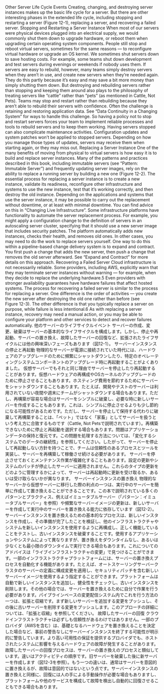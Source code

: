 Other Server Life Cycle Events Creating, changing, and destroying server instances makes up the basic life cycle for a server. But there are other interesting phases in the extended life cycle, including stopping and restarting a server (Figure 12-1), replacing a server, and recovering a failed server. Stopping and Restarting a Server Instance When most of our servers were physical devices plugged into an electrical supply, we would commonly shut them down to upgrade hardware, or reboot them when upgrading certain operating system components.
People still stop and reboot virtual servers, sometimes for the same reasons — to reconfigure virtual hardware or upgrade an OS kernel. We sometimes shut servers down to save hosting costs. For example, some teams shut down development and test servers during evenings or weekends if nobody uses them. If servers are easy to rebuild, however, many teams simply destroy servers when they aren’t in use, and create new servers when they’re needed again. They do this partly because it’s easy and may save a bit more money than simply shutting them down. But destroying and rebuilding servers rather than stopping and keeping them around also plays to the philosophy of treating servers like “cattle” rather than “pets” (as mentioned in Cattle, Not Pets). Teams may stop and restart rather than rebuilding because they aren’t able to rebuild their servers with confidence. Often the challenge is retaining and restoring application data. See “Data Continuity in a Changing System” for ways to handle this challenge. So having a policy not to stop and restart servers forces your team to implement reliable processes and tools to rebuild servers and to keep them working. Having servers stopped can also complicate maintenance activities. Configuration updates and system patches won’t be applied to stopped servers. Depending on how you manage those types of updates, servers may receive them when starting again, or they may miss out. Replacing a Server Instance One of the many benefits of moving from physical to virtual servers is how easy it is to build and replace server instances. Many of the patterns and practices described in this book, including immutable servers (see “Pattern: Immutable Server”) and frequently updating server images, rely on the ability to replace a running server by building a new one (Figure 12-2).
The essential process for replacing a server instance is to create a new instance, validate its readiness, reconfigure other infrastructure and systems to use the new instance, test that it’s working correctly, and then destroy the old instance. Depending on the applications and systems that use the server instance, it may be possible to carry out the replacement without downtime, or at least with minimal downtime. You can find advice on this in “Changing Live Infrastructure”. Some infrastructure platforms have functionality to automate the server replacement process. For example, you might apply a configuration change to the definition of servers in an autoscaling server cluster, specifying that it should use a new server image that includes security patches. The platform automatically adds new instances, checks their health, and removes old ones. In other cases, you may need to do the work to replace servers yourself. One way to do this within a pipeline-based change delivery system is to expand and contract. You first push a change that adds the new server, then push a change that removes the old server afterward. See “Expand and Contract” for more details on this approach. Recovering a Failed Server Cloud infrastructure is not necessarily reliable. Some providers, including AWS, explicitly warn that they may terminate server instances without warning — for example, when they decide to replace the underlying hardware.5 Even providers with stronger availability guarantees have hardware failures that affect hosted systems. The process for recovering a failed server is similar to the process for replacing a server. One difference is the order of activities — you create the new server after destroying the old one rather than before (see Figure 12-3). The other difference is that you typically replace a server on purpose, while failure is less intentional.6 As with replacing a server instance, recovery may need a manual action, or you may be able to configure your platform and other services to detect and recover failures automatically.
他のサーバーのライフサイクルイベント サーバーの作成、変更、破棄はサーバーの基本的なライフサイクルを構成します。しかし、停止や再起動、サーバーの置き換え、故障したサーバーの回復など、拡張されたライフサイクルには他の興味深いフェーズもあります（図12-1）。 サーバーインスタンスの停止と再起動 物理的なサーバーが電源に接続されていた時代には、ハードウェアのアップグレードのために頻繁にシャットダウンしたり、特定のオペレーティングシステムコンポーネントのアップグレード時に再起動することがよくありました。
仮想サーバーでもそれと同じ理由でサーバーを停止したり再起動することがあります。仮想ハードウェアの再構成やOSカーネルのアップグレードのために停止させることもあります。ホスティング費用を節約するためにサーバーをシャットダウンすることもあります。たとえば、開発やテストのサーバーは利用されていない夜間や週末にチームがシャットダウンする場合もあります。ただし、再構築が容易な場合はサーバーをシンプルに破棄し、必要な時に新しいサーバーを作成することもあります。これは、シンプルに停止させるよりも少し節約になる可能性があるためです。ただし、サーバーを停止して保持する代わりに破棄して再構築することは、「ペット」ではなく「家畜」としてサーバーを扱うという考え方に合致するものです（Cattle, Not Petsで説明されています）。再構築できないために停止と再起動を選択する場合もあります。問題はアプリケーションデータの保持と復元です。この問題を処理する方法については、「変化するシステムでのデータの継続性」を参照してください。したがって、サーバーを停止して再起動しない方針を持つことで、チームは信頼性のあるプロセスとツールを実装し、サーバーを再構築して稼働させ続ける必要があります。 サーバーを停止させておくとメンテナンス作業が複雑化することもあります。設定の更新やシステムのパッチが停止したサーバーに適用されません。これらのタイプの更新をどのように管理するかによって、サーバーは再起動時に更新を受け取るか、あるいは受け取らないかが異なります。 サーバーインスタンスの置き換え 物理的なサーバーから仮想サーバーに移行した際の利点の一つは、実行中のサーバーを簡単に作成して置き換えることができることです。この本で説明されている多くのパターンとプラクティス、例えばイミュータブルサーバー（「パターン：イミュータブルサーバー」を参照）や頻繁なサーバーイメージの更新は、新しいサーバーを作成して実行中のサーバーを置き換える能力に依存しています（図12-2）。
サーバーインスタンスを置き換えるための基本的なプロセスは、新しいインスタンスを作成し、その準備が完了したことを検証し、他のインフラストラクチャやシステムを新しいインスタンスを使用するように再構成し、正しく機能していることをテストし、古いインスタンスを破棄することです。使用するアプリケーションやシステムによって異なりますが、置き換えをダウンタイムなし、あるいは少なくとも最小限のダウンタイムで実行できる場合もあります。これについてのアドバイスは「ライブインフラストラクチャの変更」で見つけることができます。一部のインフラストラクチャプラットフォームには、サーバーの置き換えプロセスを自動化する機能があります。たとえば、オートスケーリングサーバークラスタのサーバーの定義に構成変更を適用し、セキュリティパッチを含む新しいサーバーイメージを使用するよう指定することができます。プラットフォームは自動で新しいインスタンスを追加し、健全性をチェックし、古いインスタンスを削除します。その他の場合では、サーバーを置き換えるために自分で作業を行う必要があります。パイプラインベースの変更配信システム内でこれを行う方法の一つは、拡張と収縮です。まず新しいサーバーを追加する変更をプッシュし、その後に古いサーバーを削除する変更をプッシュします。このアプローチの詳細については、「拡張と収縮」を参照してください。 故障したサーバーの回復 クラウドインフラストラクチャは必ずしも信頼性があるわけではありません。一部のプロバイダ（AWSを含む）は、基礎となるハードウェアを置き換えることを決定した場合など、事前の警告なしにサーバーインスタンスを終了する可能性が明示的に警告しています。より高い可用性の保証を提供するプロバイダでも、ホストされたシステムに影響を与えるハードウェアの故障が発生することがあります。故障したサーバーの回復プロセスは、サーバーの置き換えのプロセスと類似しています。違いはアクティビティの順序です。旧サーバーを破棄した後に新サーバーを作成します（図12-3を参照）。もう一つの違いは、通常はサーバーを意図的に置き換えるが、故障は意図的ではないという点です。サーバーインスタンスの置き換えと同様に、回復には人の手による手動操作が必要な場合もありますし、プラットフォームや他のサービスを構成して故障を検出し自動的に回復させることもできる場合もあります。